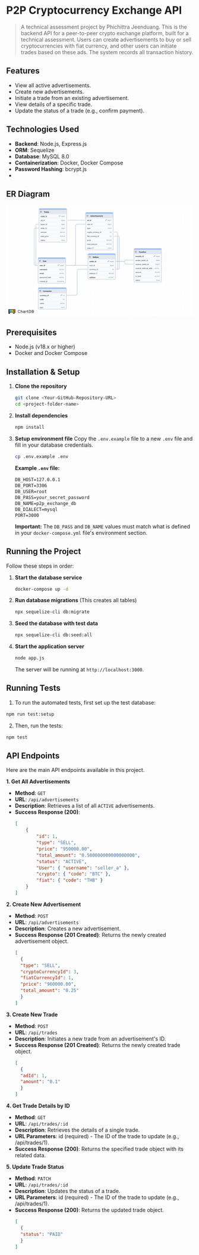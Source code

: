 # P2P Cryptocurrency Exchange API
> A technical assessment project by Phichittra Jeenduang.
This is the backend API for a peer-to-peer crypto exchange platform, built for a technical assessment.
Users can create advertisements to buy or sell cryptocurrencies with fiat currency, and other users can initiate trades based on these ads. The system records all transaction history.

## Features

- View all active advertisements.
- Create new advertisements.
- Initiate a trade from an existing advertisement.
- View details of a specific trade.
- Update the status of a trade (e.g., confirm payment).
  
## Technologies Used

- **Backend**: Node.js, Express.js
- **ORM**: Sequelize
- **Database**: MySQL 8.0
- **Containerization**: Docker, Docker Compose
- **Password Hashing**: bcrypt.js
- 
## ER Diagram
![ER Diagram](./docs/er_diagram.png)

## Prerequisites

- Node.js (v18.x or higher)
- Docker and Docker Compose

## Installation & Setup

1.  **Clone the repository**
    ```sh
    git clone <Your-GitHub-Repository-URL>
    cd <project-folder-name>
    ```

2.  **Install dependencies**
    ```sh
    npm install
    ```

3.  **Setup environment file**
    Copy the `.env.example` file to a new `.env` file and fill in your database credentials.
    ```sh
    cp .env.example .env
    ```
    **Example `.env` file:**
    ```env
    DB_HOST=127.0.0.1
    DB_PORT=3306
    DB_USER=root
    DB_PASS=your_secret_password
    DB_NAME=p2p_exchange_db
    DB_DIALECT=mysql
    PORT=3000
    ```
    **Important:** The `DB_PASS` and `DB_NAME` values must match what is defined in your `docker-compose.yml` file's environment section.

## Running the Project

Follow these steps in order:

1.  **Start the database service**
    ```sh
    docker-compose up -d
    ```

2.  **Run database migrations** (This creates all tables)
    ```sh
    npx sequelize-cli db:migrate
    ```

3.  **Seed the database with test data**
    ```sh
    npx sequelize-cli db:seed:all
    ```

4.  **Start the application server**
    ```sh
    node app.js
    ```
    The server will be running at `http://localhost:3000`.

## Running Tests
1. To run the automated tests, first set up the test database:
```sh
npm run test:setup
```
2. Then, run the tests:
```sh
npm test
```

##  API Endpoints

Here are the main API endpoints available in this project.

**1. Get All Advertisements**
- **Method**: `GET`
- **URL**: `/api/advertisements`
- **Description**: Retrieves a list of all `ACTIVE` advertisements.
- **Success Response (200)**:
  ```json
  [
      {
          "id": 1,
          "type": "SELL",
          "price": "950000.00",
          "total_amount": "0.500000000000000000",
          "status": "ACTIVE",
          "User": { "username": "seller_a" },
          "crypto": { "code": "BTC" },
          "fiat": { "code": "THB" }
      }
  ]

**2. Create New Advertisement**
- **Method**: `POST`
- **URL**: `/api/advertisements`
- **Description**: Creates a new advertisement.
- **Success Response (201 Created)**: Returns the newly created advertisement object.
  ```json
  [
    {
    "type": "SELL",
    "cryptoCurrencyId": 3,
    "fiatCurrencyId": 1,
    "price": "960000.00",
    "total_amount": "0.25"
    }
  ]
  

**3. Create New Trade**
- **Method**: `POST`
- **URL**: `/api/trades`
- **Description**: Initiates a new trade from an advertisement's ID.
- **Success Response (201 Created)**: Returns the newly created trade object.
  ```json
  [
    {
    "adId": 1,
    "amount": "0.1"
    }
  ]

**4. Get Trade Details by ID**
- **Method**: `GET`
- **URL**: `/api/trades/:id`
- **Description**: Retrieves the details of a single trade.
- **URL Parameters**: id (required) - The ID of the trade to update (e.g., /api/trades/1).
- **Success Response (200)**: Returns the specified trade object with its related data.

**5. Update Trade Status**
- **Method**: `PATCH`
- **URL**: `/api/trades/:id`
- **Description**: Updates the status of a trade.
- **URL Parameters**: id (required) - The ID of the trade to update (e.g., /api/trades/1).
- **Success Response (200)**: Returns the updated trade object.
  ```json
  [
    {
    "status": "PAID"
    }
  ]
